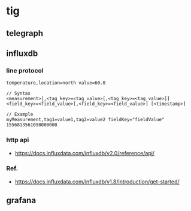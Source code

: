 # tig
## telegraph

## influxdb
### line protocol
```
temperature,location=north value=60.0
```
```lineprotocol
// Syntax
<measurement>[,<tag_key>=<tag_value>[,<tag_key>=<tag_value>]] <field_key>=<field_value>[,<field_key>=<field_value>] [<timestamp>]

// Example
myMeasurement,tag1=value1,tag2=value2 fieldKey="fieldValue" 1556813561098000000
```
### http api
* https://docs.influxdata.com/influxdb/v2.0/reference/api/
### Ref.
* https://docs.influxdata.com/influxdb/v1.8/introduction/get-started/

## grafana
